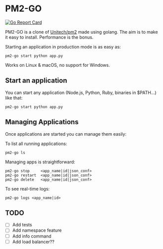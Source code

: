 # PM2-GO

[![Go Report Card](https://goreportcard.com/badge/github.com/dunstorm/pm2-go)](https://goreportcard.com/report/github.com/dunstorm/pm2-go)

PM2-GO is a clone of [Unitech/pm2](https://github.com/Unitech/pm2) made using golang. The aim is to make it easy to install. Performance is the bonus.

Starting an application in production mode is as easy as:

```
pm2-go start python app.py
```

Works on Linux & macOS, no support for Windows.

## Start an application

You can start any application (Node.js, Python, Ruby, binaries in $PATH...) like that:

```
pm2-go start python app.py
```

## Managing Applications

Once applications are started you can manage them easily:

To list all running applications:

```
pm2-go ls
```

Managing apps is straightforward:

```
pm2-go stop     <app_name|id|json_conf>
pm2-go restart  <app_name|id|json_conf>
pm2-go delete   <app_name|id|json_conf>
```

To see real-time logs:

```
pm2-go logs <app_name|id>
```

## TODO

- [ ] Add tests
- [ ] Add namespace feature
- [ ] Add info command
- [ ] Add load balancer??